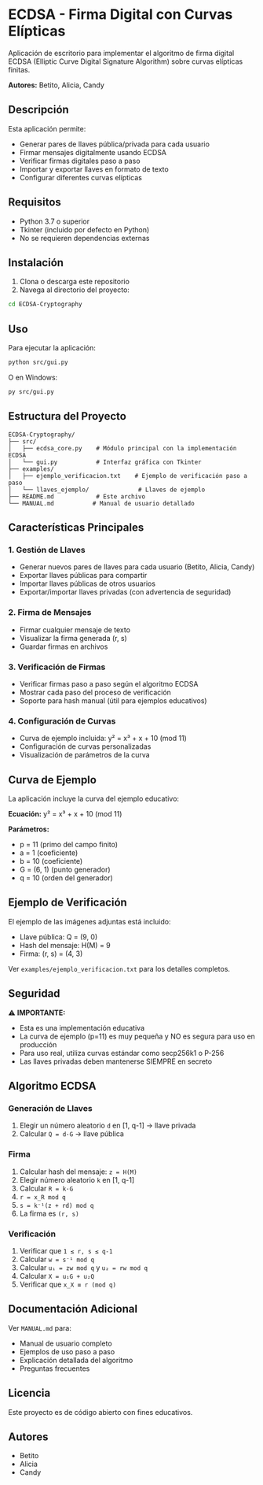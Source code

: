 # ECDSA - Firma Digital con Curvas Elípticas

Aplicación de escritorio para implementar el algoritmo de firma digital ECDSA (Elliptic Curve Digital Signature Algorithm) sobre curvas elípticas finitas.

**Autores:** Betito, Alicia, Candy

## Descripción

Esta aplicación permite:
- Generar pares de llaves pública/privada para cada usuario
- Firmar mensajes digitalmente usando ECDSA
- Verificar firmas digitales paso a paso
- Importar y exportar llaves en formato de texto
- Configurar diferentes curvas elípticas

## Requisitos

- Python 3.7 o superior
- Tkinter (incluido por defecto en Python)
- No se requieren dependencias externas

## Instalación

1. Clona o descarga este repositorio
2. Navega al directorio del proyecto:
```bash
cd ECDSA-Cryptography
```

## Uso

Para ejecutar la aplicación:

```bash
python src/gui.py
```

O en Windows:
```bash
py src/gui.py
```

## Estructura del Proyecto

```
ECDSA-Cryptography/
├── src/
│   ├── ecdsa_core.py    # Módulo principal con la implementación ECDSA
│   └── gui.py           # Interfaz gráfica con Tkinter
├── examples/
│   ├── ejemplo_verificacion.txt    # Ejemplo de verificación paso a paso
│   └── llaves_ejemplo/              # Llaves de ejemplo
├── README.md            # Este archivo
└── MANUAL.md           # Manual de usuario detallado
```

## Características Principales

### 1. Gestión de Llaves
- Generar nuevos pares de llaves para cada usuario (Betito, Alicia, Candy)
- Exportar llaves públicas para compartir
- Importar llaves públicas de otros usuarios
- Exportar/importar llaves privadas (con advertencia de seguridad)

### 2. Firma de Mensajes
- Firmar cualquier mensaje de texto
- Visualizar la firma generada (r, s)
- Guardar firmas en archivos

### 3. Verificación de Firmas
- Verificar firmas paso a paso según el algoritmo ECDSA
- Mostrar cada paso del proceso de verificación
- Soporte para hash manual (útil para ejemplos educativos)

### 4. Configuración de Curvas
- Curva de ejemplo incluida: y² = x³ + x + 10 (mod 11)
- Configuración de curvas personalizadas
- Visualización de parámetros de la curva

## Curva de Ejemplo

La aplicación incluye la curva del ejemplo educativo:

**Ecuación:** y² = x³ + x + 10 (mod 11)

**Parámetros:**
- p = 11 (primo del campo finito)
- a = 1 (coeficiente)
- b = 10 (coeficiente)
- G = (6, 1) (punto generador)
- q = 10 (orden del generador)

## Ejemplo de Verificación

El ejemplo de las imágenes adjuntas está incluido:
- Llave pública: Q = (9, 0)
- Hash del mensaje: H(M) = 9
- Firma: (r, s) = (4, 3)

Ver `examples/ejemplo_verificacion.txt` para los detalles completos.

## Seguridad

⚠️ **IMPORTANTE:**
- Esta es una implementación educativa
- La curva de ejemplo (p=11) es muy pequeña y NO es segura para uso en producción
- Para uso real, utiliza curvas estándar como secp256k1 o P-256
- Las llaves privadas deben mantenerse SIEMPRE en secreto

## Algoritmo ECDSA

### Generación de Llaves
1. Elegir un número aleatorio `d` en [1, q-1] → llave privada
2. Calcular `Q = d·G` → llave pública

### Firma
1. Calcular hash del mensaje: `z = H(M)`
2. Elegir número aleatorio `k` en [1, q-1]
3. Calcular `R = k·G`
4. `r = x_R mod q`
5. `s = k⁻¹(z + rd) mod q`
6. La firma es `(r, s)`

### Verificación
1. Verificar que `1 ≤ r, s ≤ q-1`
2. Calcular `w = s⁻¹ mod q`
3. Calcular `u₁ = zw mod q` y `u₂ = rw mod q`
4. Calcular `X = u₁G + u₂Q`
5. Verificar que `x_X ≡ r (mod q)`

## Documentación Adicional

Ver `MANUAL.md` para:
- Manual de usuario completo
- Ejemplos de uso paso a paso
- Explicación detallada del algoritmo
- Preguntas frecuentes

## Licencia

Este proyecto es de código abierto con fines educativos.

## Autores

- Betito
- Alicia
- Candy

